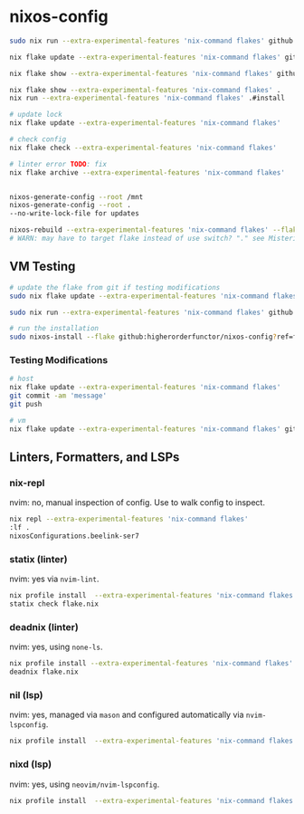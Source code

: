 # nixos-config

```sh
sudo nix run --extra-experimental-features 'nix-command flakes' github:higherorderfunctor/nixos-config?ref=feat/disk-config#install

nix flake update --extra-experimental-features 'nix-command flakes' github:higherorderfunctor/nixos-config?ref=feat/disk-config

nix flake show --extra-experimental-features 'nix-command flakes' github:higherorderfunctor/nixos-config?ref=feat/disk-config

nix flake show --extra-experimental-features 'nix-command flakes' .
nix run --extra-experimental-features 'nix-command flakes' .#install

# update lock
nix flake update --extra-experimental-features 'nix-command flakes'

# check config
nix flake check --extra-experimental-features 'nix-command flakes'

# linter error TODO: fix
nix flake archive --extra-experimental-features 'nix-command flakes'


nixos-generate-config --root /mnt
nixos-generate-config --root .
--no-write-lock-file for updates

nixos-rebuild --extra-experimental-features 'nix-command flakes' --flake github:higherorderfunctor/nixos-config?ref=feat/disk-config switch
# WARN: may have to target flake instead of use switch? "." see Misterio77's config
```

## VM Testing

```sh
# update the flake from git if testing modifications
sudo nix flake update --extra-experimental-features 'nix-command flakes' github:higherorderfunctor/nixos-config?ref=feat/disk-config

sudo nix run --extra-experimental-features 'nix-command flakes' github:nix-community/disko -- --mode disko --flake github:higherorderfunctor/nixos-config?ref=feat/disk-config#vm

# run the installation
sudo nixos-install --flake github:higherorderfunctor/nixos-config?ref=feat/disk-config#vm
````

### Testing Modifications

```sh
# host
nix flake update --extra-experimental-features 'nix-command flakes'
git commit -am 'message'
git push

# vm
nix flake update --extra-experimental-features 'nix-command flakes' github:higherorderfunctor/nixos-config?ref=feat/disk-config
```

## Linters, Formatters, and LSPs

### nix-repl

nvim: no, manual inspection of config.  Use <tab> to walk config to inspect.

```sh
nix repl --extra-experimental-features 'nix-command flakes'
:lf .
nixosConfigurations.beelink-ser7
```

### statix (linter)

nvim: yes via `nvim-lint`.

```sh
nix profile install  --extra-experimental-features 'nix-command flakes' github:NixOS/nixpkgs#statix
statix check flake.nix
```

### deadnix (linter)

nvim: yes, using `none-ls`.

```sh
nix profile install --extra-experimental-features 'nix-command flakes' github:astro/deadnix#
deadnix flake.nix
```

### nil (lsp)

nvim: yes, managed via `mason` and configured automatically via `nvim-lspconfig`.

```sh
nix profile install  --extra-experimental-features 'nix-command flakes' github:oxalica/nil#
```

### nixd (lsp)

nvim: yes, using `neovim/nvim-lspconfig`.

```sh
nix profile install  --extra-experimental-features 'nix-command flakes' github:nix-community/nixd#
```
